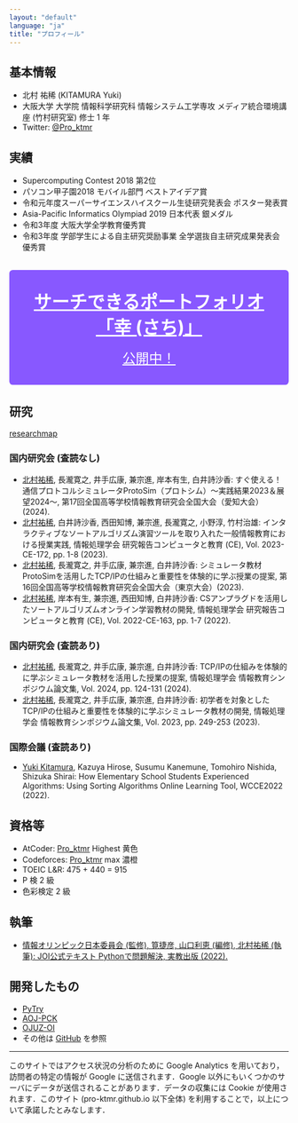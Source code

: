 ```yaml
---
layout: "default"
language: "ja"
title: "プロフィール"
---
```


## 基本情報

- 北村 祐稀 (KITAMURA Yuki)
- 大阪大学 大学院 情報科学研究科 情報システム工学専攻 メディア統合環境講座 (竹村研究室) 修士 1 年
- Twitter: [@Pro_ktmr](https://twitter.com/Pro_ktmr)

## 実績

- Supercomputing Contest 2018 第2位
- パソコン甲子園2018 モバイル部門 ベストアイデア賞
- 令和元年度スーパーサイエンスハイスクール生徒研究発表会 ポスター発表賞
- Asia-Pacific Informatics Olympiad 2019 日本代表 銀メダル
- 令和3年度 大阪大学全学教育優秀賞
- 令和3年度 学部学生による自主研究奨励事業 全学選抜自主研究成果発表会 優秀賞

<style>
  .sachi {
    display: block;
    margin: 2rem 0;
    padding: 2rem;
    background: #8858ff;
    color: white;
    text-align: center;
    border-radius: 0.4rem;
    font-size: 1.5rem;
  }
  .sachi:hover {
    text-decoration: none;
    box-shadow: 0 0 4px black;
  }
  .sachiTitle {
    display: block;
    font-size: 2rem;
    font-weight: 700;
    margin-bottom: 1rem;
  }
</style>

<a href="./portfolio/" class="sachi"><span class="sachiTitle">サーチできるポートフォリオ「幸 (さち)」</span>公開中！</a>

## 研究

[researchmap](https://researchmap.jp/yuki-kitamura)

### 国内研究会 (査読なし)

- <u>北村祐稀</u>, 長瀧寛之, 井手広康, 兼宗進, 岸本有生, 白井詩沙香: すぐ使える！ 通信プロトコルシミュレータProtoSim（プロトシム）〜実践結果2023＆展望2024〜, 第17回全国高等学校情報教育研究会全国大会（愛知大会）(2024).
- <u>北村祐稀</u>, 白井詩沙香, 西田知博, 兼宗進, 長瀧寛之, 小野淳, 竹村治雄: インタラクティブなソートアルゴリズム演習ツールを取り入れた一般情報教育における授業実践, 情報処理学会 研究報告コンピュータと教育 (CE), Vol. 2023-CE-172, pp. 1-8 (2023).
- <u>北村祐稀</u>, 長瀧寛之, 井手広康, 兼宗進, 白井詩沙香: シミュレータ教材ProtoSimを活用したTCP/IPの仕組みと重要性を体験的に学ぶ授業の提案, 第16回全国高等学校情報教育研究会全国大会（東京大会）(2023).
- <u>北村祐稀</u>, 岸本有生, 兼宗進, 西田知博, 白井詩沙香: CSアンプラグドを活用したソートアルゴリズムオンライン学習教材の開発, 情報処理学会 研究報告コンピュータと教育 (CE), Vol. 2022-CE-163, pp. 1-7 (2022).

### 国内研究会 (査読あり)

- <u>北村祐稀</u>, 長瀧寛之, 井手広康, 兼宗進, 白井詩沙香: TCP/IPの仕組みを体験的に学ぶシミュレータ教材を活用した授業の提案, 情報処理学会 情報教育シンポジウム論文集, Vol. 2024, pp. 124-131 (2024).
- <u>北村祐稀</u>, 長瀧寛之, 井手広康, 兼宗進, 白井詩沙香: 初学者を対象としたTCP/IPの仕組みと重要性を体験的に学ぶシミュレータ教材の開発, 情報処理学会 情報教育シンポジウム論文集, Vol. 2023, pp. 249-253 (2023).

### 国際会議 (査読あり)

- <u>Yuki Kitamura</u>, Kazuya Hirose, Susumu Kanemune, Tomohiro Nishida, Shizuka Shirai: How Elementary School Students Experienced Algorithms: Using Sorting Algorithms Online Learning Tool, WCCE2022 (2022).

## 資格等

- AtCoder: [Pro_ktmr](https://atcoder.jp/users/Pro_ktmr) Highest 黄色
- Codeforces: [Pro_ktmr](https://codeforces.com/profile/Pro_ktmr) max 濃橙
- TOEIC L&R: 475 + 440 = 915
- P 検 2 級
- 色彩検定 2 級

## 執筆

- [情報オリンピック日本委員会 (監修), 筧捷彦, 山口利恵 (編修), 北村祐稀 (執筆): JOI公式テキスト Pythonで問題解決, 実教出版 (2022).](https://pro-ktmr.github.io/joi-text/)

## 開発したもの

- [PyTry](https://pro-ktmr.github.io/pytry/)
- [AOJ-PCK](https://pro-ktmr.github.io/aoj-pck/)
- [OJUZ-OI](https://pro-ktmr.github.io/ojuz-oi/)
- その他は [GitHub](https://github.com/Pro-ktmr?tab=repositories) を参照

---

このサイトではアクセス状況の分析のために Google Analytics を用いており，訪問者の特定の情報が Google に送信されます．Google 以外にもいくつかのサーバにデータが送信されることがあります．データの収集には Cookie が使用されます．このサイト (pro-ktmr.github.io 以下全体) を利用することで，以上について承諾したとみなします．
